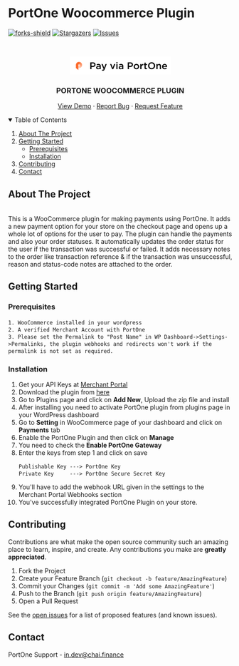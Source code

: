 # PortOne Woocommerce Plugin

[![forks-shield]][forks-url]
[![Stargazers][stars-shield]][stars-url]
[![Issues][issues-shield]][issues-url]

<!-- PROJECT LOGO -->
<br />
<p align="center">
  <a href="#">
    <img src="./images/pay.png" alt="Logo">
  </a>

  <h3 align="center">PORTONE WOOCOMMERCE PLUGIN</h3>

  <p align="center">
    <a href="https://drive.google.com/file/d/1Uf1M_Lev7mRSH3BGkNzK0M_BBnX9b8Wu/view?usp=sharing">View Demo</a>
    ·
    <a href="https://github.com/iamport-intl/chaiport-woocommerce-plugin/issues">Report Bug</a>
    ·
    <a href="https://github.com/iamport-intl/chaiport-woocommerce-plugin/issues">Request Feature</a>
  </p>
</p>

<!-- TABLE OF CONTENTS -->
<details open="open">
  <summary>Table of Contents</summary>
  <ol>
    <li>
      <a href="#about-the-project">About The Project</a>
    </li>
    <li>
      <a href="#getting-started">Getting Started</a>
      <ul>
        <li><a href="#prerequisites">Prerequisites</a></li>
        <li><a href="#installation">Installation</a></li>
      </ul>
    </li>
    <li><a href="#contributing">Contributing</a></li>
    <li><a href="#contact">Contact</a></li>
  </ol>
</details>

<!-- ABOUT THE PROJECT -->
## About The Project

<br>
This is a WooCommerce plugin for making payments using PortOne. It adds a new payment option for your store on the checkout page and opens up a whole lot of options for the user to pay. 
The plugin can handle the payments and also your order statuses. It automatically updates the order status for the user if the transaction was successful or failed. It adds necessary notes to the order like transaction reference & if the transaction was unsuccessful, reason and status-code notes are attached to the order.<br/>

<!-- GETTING STARTED -->
## Getting Started

### Prerequisites

  ```
  1. WooCommerce installed in your wordpress 
  2. A verified Merchant Account with PortOne 
  3. Please set the Permalink to "Post Name" in WP Dashboard->Settings->Permalinks, the plugin webhooks and redirects won't work if the permalink is not set as required.
  ```

### Installation

1. Get your API Keys at [Merchant Portal][merchant-portal]
2. Download the plugin from [here](https://wordpress.org/plugins/chaiport-payment/)
3. Go to Plugins page and click on <b>Add New</b>, Upload the zip file and install
4. After installing you need to activate PortOne plugin from plugins page in your WordPress dashboard
5. Go to <b>Setting</b> in WooCommerce page of your dashboard and click on <b>Payments</b> tab
6. Enable the PortOne Plugin and then click on <b>Manage</b>
7. You need to check the <b>Enable PortOne Gateway</b> 
8. Enter the keys from step 1 and click on save
    ```
    Publishable Key ---> PortOne Key 
    Private Key     ---> PortOne Secure Secret Key
    ```
9. You'll have to add the webhook URL given in the settings to the Merchant Portal Webhooks section
10. You've successfully integrated PortOne Plugin on your store.


<!-- CONTRIBUTING -->
## Contributing

Contributions are what make the open source community such an amazing place to learn, inspire, and create. Any contributions you make are **greatly appreciated**.

1. Fork the Project
2. Create your Feature Branch (`git checkout -b feature/AmazingFeature`)
3. Commit your Changes (`git commit -m 'Add some AmazingFeature'`)
4. Push to the Branch (`git push origin feature/AmazingFeature`)
5. Open a Pull Request

See the [open issues][issues-url] for a list of proposed features (and known issues).

<!-- CONTACT -->
## Contact

PortOne Support - in.dev@chai.finance

<!-- MARKDOWN LINKS & IMAGES -->
<!-- https://www.markdownguide.org/basic-syntax/#reference-style-links -->
[forks-shield]: https://img.icons8.com/ios/50/000000/big-fork.png
[forks-url]: https://github.com/iamport-intl/chaiport-woocommerce-plugin/network/members
[stars-shield]: https://img.icons8.com/ios-filled/50/000000/star.png
[stars-url]: https://github.com/iamport-intl/chaiport-woocommerce-plugin/stargazers
[issues-shield]: https://img.icons8.com/material/50/000000/error--v1.png
[issues-url]: https://github.com/iamport-intl/chaiport-woocommerce-plugin/issues
[merchant-portal]: https://admin.portone.cloud/integration/api-general